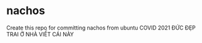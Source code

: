 # nachos
Create this repo for committing nachos from ubuntu
COVID 2021
ĐỨC ĐẸP TRAI Ở NHÀ VIẾT CÁI NÀY
